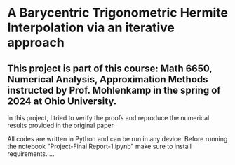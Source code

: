 # A Barycentric Trigonometric Hermite Interpolation via an iterative approach
## This project is part of this course: Math 6650, Numerical Analysis, Approximation Methods instructed by Prof. Mohlenkamp in the spring of 2024 at Ohio University. 
In this project, I tried to verify the proofs and reproduce the numerical results provided in the original paper.

All codes are written in Python and can be run in any device. 
Before running the notebook "Project-Final Report-1.ipynb" make sure to install requirements. 
...

